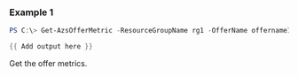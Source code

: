 ### Example 1
```powershell
PS C:\> Get-AzsOfferMetric -ResourceGroupName rg1 -OfferName offername1

{{ Add output here }}
```

Get the offer metrics.